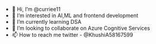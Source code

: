 - 👋 Hi, I’m @curriee11
- 👀 I’m interested in AI,ML and frontend development
- 🌱 I’m currently learning DSA
- 💞️ I’m looking to collaborate on Azure Cognitive Services
- 📫 How to reach me twitter - @KhushiA58167599

<!---
curriee11/curriee11 is a ✨ special ✨ repository because its `README.md` (this file) appears on your GitHub profile.
You can click the Preview link to take a look at your changes.
--->
